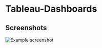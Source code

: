 # Tableau-Dashboards
## Screenshots
![Example screenshot](<img width="1137" alt="Screen Shot 2020-12-20 at 9 17 16 PM" src="https://user-images.githubusercontent.com/63559049/102742076-e2467600-4308-11eb-87b6-c04ac8fe1bad.png">)
